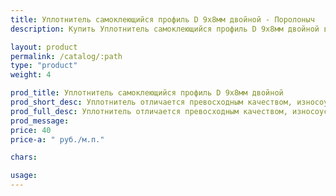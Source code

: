 ```yaml
---
title: Уплотнитель самоклеющийся профиль D 9х8мм двойной - Поролоныч
description: Купить Уплотнитель самоклеющийся профиль D 9х8мм двойной в розницу с доставкой по Москве.

layout: product
permalink: /catalog/:path
type: "product"
weight: 4

prod_title: Уплотнитель самоклеющийся профиль D 9х8мм двойной
prod_short_desc: Уплотнитель отличается превосходным качеством, износоустойчивостью, способен выдерживать широкий диапазон колебания температуры.
prod_full_desc: Уплотнитель отличается превосходным качеством, износоустойчивостью, способен выдерживать широкий диапазон колебания температуры.
prod_message:
price: 40
price-a: " руб./м.п."

chars:

usage:
---
```


